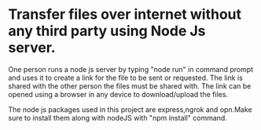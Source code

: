 # Transfer files over internet without any third party using Node Js server.

One person runs a node js server by typing "node run" in command prompt and uses it to create a link for the file to be sent or requested.
The link is shared with the other person the files must be shared with.
The link can be opened using a browser in any device to download/upload the files.

The node js packages used in this project are express,ngrok and opn.Make sure to install them along with nodeJS with "npm install" command.
